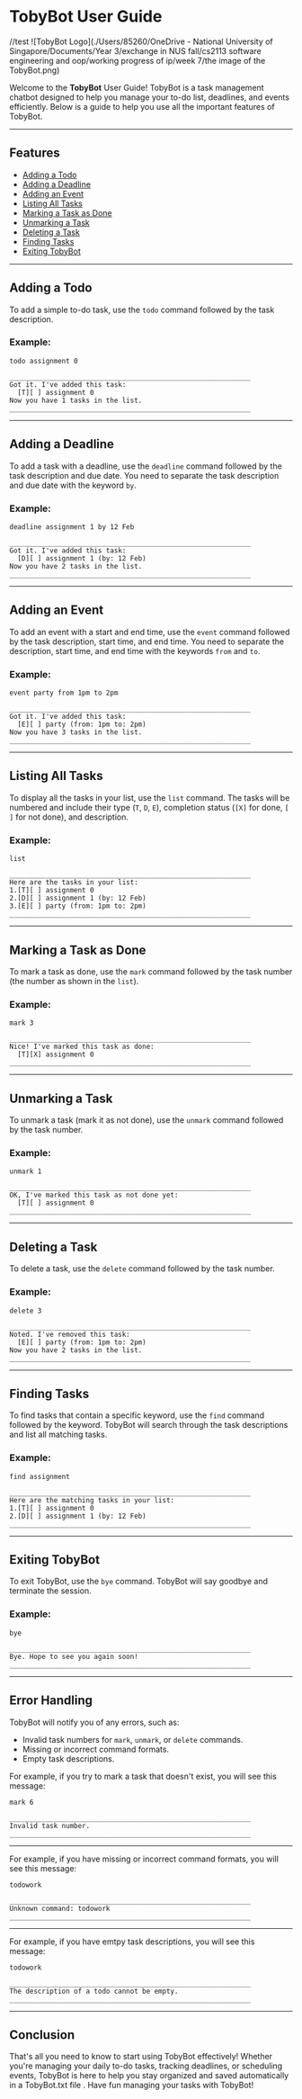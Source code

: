 # TobyBot User Guide
//test 
![TobyBot Logo](./Users/85260/OneDrive - National University of Singapore/Documents/Year 3/exchange in NUS fall/cs2113 software engineering and oop/working progress of ip/week 7/the image of the TobyBot.png)

Welcome to the **TobyBot** User Guide! TobyBot is a task management chatbot designed to help you manage your to-do list, deadlines, and events efficiently. Below is a guide to help you use all the important features of TobyBot.

---

## Features

- [Adding a Todo](#adding-a-todo)
- [Adding a Deadline](#adding-a-deadline)
- [Adding an Event](#adding-an-event)
- [Listing All Tasks](#listing-all-tasks)
- [Marking a Task as Done](#marking-a-task-as-done)
- [Unmarking a Task](#unmarking-a-task)
- [Deleting a Task](#deleting-a-task)
- [Finding Tasks](#finding-tasks)
- [Exiting TobyBot](#exiting-tobybot)

---

## Adding a Todo

To add a simple to-do task, use the `todo` command followed by the task description.

### Example:

`todo assignment 0`

```
____________________________________________________________
Got it. I've added this task:
  [T][ ] assignment 0
Now you have 1 tasks in the list.
____________________________________________________________
```

---

## Adding a Deadline

To add a task with a deadline, use the `deadline` command followed by the task description and due date. You need to separate the task description and due date with the keyword `by`.

### Example:

`deadline assignment 1 by 12 Feb`

```
____________________________________________________________
Got it. I've added this task:
  [D][ ] assignment 1 (by: 12 Feb)
Now you have 2 tasks in the list.
____________________________________________________________
```

---

## Adding an Event

To add an event with a start and end time, use the `event` command followed by the task description, start time, and end time. You need to separate the description, start time, and end time with the keywords `from` and `to`.

### Example:

`event party from 1pm to 2pm`

```
____________________________________________________________
Got it. I've added this task:
  [E][ ] party (from: 1pm to: 2pm)
Now you have 3 tasks in the list.
____________________________________________________________
```
---

## Listing All Tasks

To display all the tasks in your list, use the `list` command. The tasks will be numbered and include their type (`T`, `D`, `E`), completion status (`[X]` for done, `[ ]` for not done), and description.

### Example:

`list`

```
____________________________________________________________
Here are the tasks in your list:
1.[T][ ] assignment 0
2.[D][ ] assignment 1 (by: 12 Feb)
3.[E][ ] party (from: 1pm to: 2pm)
____________________________________________________________
```

---

## Marking a Task as Done

To mark a task as done, use the `mark` command followed by the task number (the number as shown in the `list`).

### Example:

`mark 3`

```
____________________________________________________________
Nice! I've marked this task as done:
  [T][X] assignment 0
____________________________________________________________
```

---

## Unmarking a Task

To unmark a task (mark it as not done), use the `unmark` command followed by the task number.

### Example:

`unmark 1`

```
____________________________________________________________
OK, I've marked this task as not done yet:
  [T][ ] assignment 0
____________________________________________________________
```

---

## Deleting a Task

To delete a task, use the `delete` command followed by the task number.

### Example:

`delete 3`

```
____________________________________________________________
Noted. I've removed this task:
  [E][ ] party (from: 1pm to: 2pm)
Now you have 2 tasks in the list.
____________________________________________________________
```

---

## Finding Tasks

To find tasks that contain a specific keyword, use the `find` command followed by the keyword. TobyBot will search through the task descriptions and list all matching tasks.

### Example:

`find assignment`

```
____________________________________________________________
Here are the matching tasks in your list:
1.[T][ ] assignment 0
2.[D][ ] assignment 1 (by: 12 Feb)
____________________________________________________________
```

---

## Exiting TobyBot

To exit TobyBot, use the `bye` command. TobyBot will say goodbye and terminate the session.

### Example:

`bye`

```
____________________________________________________________
Bye. Hope to see you again soon!
____________________________________________________________

```

---

## Error Handling

TobyBot will notify you of any errors, such as:

- Invalid task numbers for `mark`, `unmark`, or `delete` commands.
- Missing or incorrect command formats.
- Empty task descriptions.

For example, if you try to mark a task that doesn't exist, you will see this message:

`mark 6`

```
____________________________________________________________
Invalid task number.
____________________________________________________________

```

---

For example, if you have missing or incorrect command formats, you will see this message:

`todowork`

```
____________________________________________________________
Unknown command: todowork
____________________________________________________________

```

---

For example, if you have emtpy task descriptions, you will see this message:

`todowork`

```
____________________________________________________________
The description of a todo cannot be empty.
____________________________________________________________

```

---

## Conclusion

That's all you need to know to start using TobyBot effectively! Whether you're managing your daily to-do tasks, tracking deadlines, or scheduling events, TobyBot is here to help you stay organized and saved automatically in a TobyBot.txt file . Have fun managing your tasks with TobyBot!